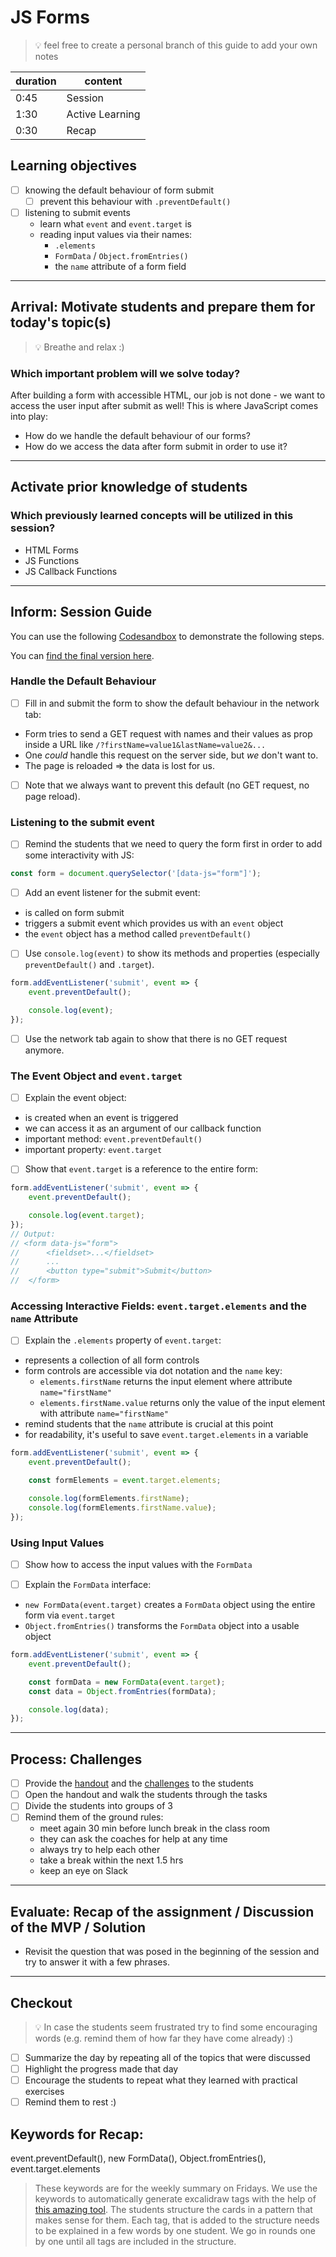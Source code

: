 # JS Forms

> 💡 feel free to create a personal branch of this guide to add your own notes

| duration | content         |
| -------- | --------------- |
| 0:45     | Session         |
| 1:30     | Active Learning |
| 0:30     | Recap           |

## Learning objectives

- [ ] knowing the default behaviour of form submit
  - [ ] prevent this behaviour with `.preventDefault()`
- [ ] listening to submit events
  - learn what `event` and `event.target` is
  - reading input values via their names:
    - `.elements`
    - `FormData` / `Object.fromEntries()`
    - the `name` attribute of a form field

---

## Arrival: Motivate students and prepare them for today's topic(s)

> 💡 Breathe and relax :)

### Which important problem will we solve today?

After building a form with accessible HTML, our job is not done - we want to access the user input
after submit as well! This is where JavaScript comes into play:

- How do we handle the default behaviour of our forms?
- How do we access the data after form submit in order to use it?

---

## Activate prior knowledge of students

### Which previously learned concepts will be utilized in this session?

- HTML Forms
- JS Functions
- JS Callback Functions

---

## Inform: Session Guide

You can use the following
[Codesandbox](https://codesandbox.io/s/github/neuefische/web-exercises/tree/main/sessions/js-forms/demo-start?file=/js/index.js)
to demonstrate the following steps.

You can
[find the final version here](https://codesandbox.io/s/github/neuefische/web-exercises/main/sessions/js-forms/demo-end?file=/js/index.js).

### Handle the Default Behaviour

- [ ] Fill in and submit the form to show the default behaviour in the network tab:

- Form tries to send a GET request with names and their values as prop inside a URL like
  `/?firstName=value1&lastName=value2&...`
- One _could_ handle this request on the server side, but _we_ don't want to.
- The page is reloaded => the data is lost for us.

- [ ] Note that we always want to prevent this default (no GET request, no page reload).

### Listening to the submit event

- [ ] Remind the students that we need to query the form first in order to add some interactivity
      with JS:

```js
const form = document.querySelector('[data-js="form"]');
```

- [ ] Add an event listener for the submit event:

- is called on form submit
- triggers a submit event which provides us with an `event` object
- the `event` object has a method called `preventDefault()`

- [ ] Use `console.log(event)` to show its methods and properties (especially `preventDefault()` and
      `.target`).

```js
form.addEventListener('submit', event => {
	event.preventDefault();

	console.log(event);
});
```

- [ ] Use the network tab again to show that there is no GET request anymore.

### The Event Object and `event.target`

- [ ] Explain the event object:

- is created when an event is triggered
- we can access it as an argument of our callback function
- important method: `event.preventDefault()`
- important property: `event.target`

- [ ] Show that `event.target` is a reference to the entire form:

```js
form.addEventListener('submit', event => {
	event.preventDefault();

	console.log(event.target);
});
// Output:
// <form data-js="form">
//		<fieldset>...</fieldset>
//		...
//		<button type="submit">Submit</button>
//	</form>
```

### Accessing Interactive Fields: `event.target.elements` and the `name` Attribute

- [ ] Explain the `.elements` property of `event.target`:

- represents a collection of all form controls
- form controls are accessible via dot notation and the `name` key:
  - `elements.firstName` returns the input element where attribute `name="firstName"`
  - `elements.firstName.value` returns only the value of the input element with attribute
    `name="firstName"`
- remind students that the `name` attribute is crucial at this point
- for readability, it's useful to save `event.target.elements` in a variable

```js
form.addEventListener('submit', event => {
	event.preventDefault();

	const formElements = event.target.elements;

	console.log(formElements.firstName);
	console.log(formElements.firstName.value);
});
```

### Using Input Values

- [ ] Show how to access the input values with the `FormData`

- [ ] Explain the `FormData` interface:

- `new FormData(event.target)` creates a `FormData` object using the entire form via `event.target`
- `Object.fromEntries()` transforms the `FormData` object into a usable object

```js
form.addEventListener('submit', event => {
	event.preventDefault();

	const formData = new FormData(event.target);
	const data = Object.fromEntries(formData);

	console.log(data);
});
```

---

## Process: Challenges

- [ ] Provide the [handout](js-forms.md) and the [challenges](challenges-js-forms.md) to the
      students
- [ ] Open the handout and walk the students through the tasks
- [ ] Divide the students into groups of 3
- [ ] Remind them of the ground rules:
  - meet again 30 min before lunch break in the class room
  - they can ask the coaches for help at any time
  - always try to help each other
  - take a break within the next 1.5 hrs
  - keep an eye on Slack

---

## Evaluate: Recap of the assignment / Discussion of the MVP / Solution

- Revisit the question that was posed in the beginning of the session and try to answer it with a
  few phrases.

---

## Checkout

> 💡 In case the students seem frustrated try to find some encouraging words (e.g. remind them of
> how far they have come already) :)

- [ ] Summarize the day by repeating all of the topics that were discussed
- [ ] Highlight the progress made that day
- [ ] Encourage the students to repeat what they learned with practical exercises
- [ ] Remind them to rest :)

## Keywords for Recap:

event.preventDefault(), new FormData(), Object.fromEntries(), event.target.elements

> These keywords are for the weekly summary on Fridays. We use the keywords to automatically
> generate excalidraw tags with the help of
> [this amazing tool](https://github.com/F-Kirchhoff/tag-cloud-generator). The students structure
> the cards in a pattern that makes sense for them. Each tag, that is added to the structure needs
> to be explained in a few words by one student. We go in rounds one by one until all tags are
> included in the structure.
